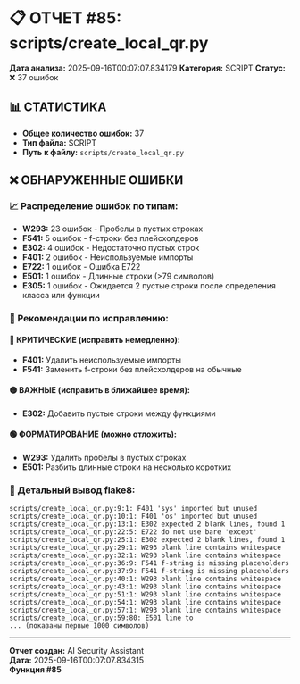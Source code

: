 # 📋 ОТЧЕТ #85: scripts/create_local_qr.py

**Дата анализа:** 2025-09-16T00:07:07.834179
**Категория:** SCRIPT
**Статус:** ❌ 37 ошибок

## 📊 СТАТИСТИКА

- **Общее количество ошибок:** 37
- **Тип файла:** SCRIPT
- **Путь к файлу:** `scripts/create_local_qr.py`

## ❌ ОБНАРУЖЕННЫЕ ОШИБКИ

### 📈 Распределение ошибок по типам:

- **W293:** 23 ошибок - Пробелы в пустых строках
- **F541:** 5 ошибок - f-строки без плейсхолдеров
- **E302:** 4 ошибок - Недостаточно пустых строк
- **F401:** 2 ошибок - Неиспользуемые импорты
- **E722:** 1 ошибок - Ошибка E722
- **E501:** 1 ошибок - Длинные строки (>79 символов)
- **E305:** 1 ошибок - Ожидается 2 пустые строки после определения класса или функции

### 🎯 Рекомендации по исправлению:

#### 🔴 КРИТИЧЕСКИЕ (исправить немедленно):
- **F401:** Удалить неиспользуемые импорты
- **F541:** Заменить f-строки без плейсхолдеров на обычные

#### 🟡 ВАЖНЫЕ (исправить в ближайшее время):
- **E302:** Добавить пустые строки между функциями

#### 🟢 ФОРМАТИРОВАНИЕ (можно отложить):
- **W293:** Удалить пробелы в пустых строках
- **E501:** Разбить длинные строки на несколько коротких

### 📝 Детальный вывод flake8:

```
scripts/create_local_qr.py:9:1: F401 'sys' imported but unused
scripts/create_local_qr.py:10:1: F401 'os' imported but unused
scripts/create_local_qr.py:13:1: E302 expected 2 blank lines, found 1
scripts/create_local_qr.py:22:5: E722 do not use bare 'except'
scripts/create_local_qr.py:25:1: E302 expected 2 blank lines, found 1
scripts/create_local_qr.py:29:1: W293 blank line contains whitespace
scripts/create_local_qr.py:32:1: W293 blank line contains whitespace
scripts/create_local_qr.py:36:9: F541 f-string is missing placeholders
scripts/create_local_qr.py:37:9: F541 f-string is missing placeholders
scripts/create_local_qr.py:40:1: W293 blank line contains whitespace
scripts/create_local_qr.py:43:1: W293 blank line contains whitespace
scripts/create_local_qr.py:51:1: W293 blank line contains whitespace
scripts/create_local_qr.py:54:1: W293 blank line contains whitespace
scripts/create_local_qr.py:57:1: W293 blank line contains whitespace
scripts/create_local_qr.py:59:80: E501 line to
... (показаны первые 1000 символов)
```

---
**Отчет создан:** AI Security Assistant  
**Дата:** 2025-09-16T00:07:07.834315  
**Функция #85**
